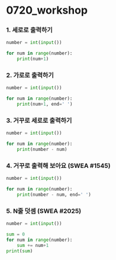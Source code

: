 # 0720_workshop



### 1. 세로로 출력하기

```python
number = int(input())

for num in range(number):
    print(num+1)
```



### 2. 가로로 출력하기

```python
number = int(input())

for num in range(number):
    print(num+1, end=' ')
```



### 3. 거꾸로 세로로 출력하기

```python
number = int(input())

for num in range(number):
    print(number - num)
```



### 4. 거꾸로 출력해 보아요 (SWEA #1545)

```python
number = int(input())

for num in range(number):
    print(number - num, end=' ')
```



### 5. N줄 덧셈 (SWEA #2025)

```python
number = int(input())

sum = 0
for num in range(number):
    sum += num+1
print(sum)
```

